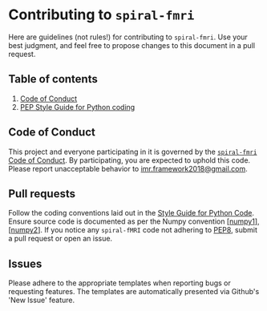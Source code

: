 # Contributing to `spiral-fmri`

Here are guidelines (not rules!) for contributing to `spiral-fmri`. Use your best judgment, and feel free to propose 
changes to this document in a pull request.

## Table of contents
1. [Code of Conduct](#code-of-conduct)
2. [PEP Style Guide for Python coding](#style-guide-for-python-code)

## Code of Conduct
This project and everyone participating in it is governed by the 
[`spiral-fmri` Code of Conduct](ref_coc). 
By participating, you are expected to uphold this code. Please report unacceptable behavior to 
[imr.framework2018@gmail.com](email).

## Pull requests
Follow the coding conventions laid out in the [Style Guide for Python Code](https://www.python.org/dev/peps/pep-0008/). Ensure source code is 
documented as per the Numpy convention [[numpy1]], [[numpy2]]. If you notice any `spiral-fMRI` code not adhering to 
[PEP8](https://www.python.org/dev/peps/pep-0008/), submit a pull request or open an issue.

## Issues
Please adhere to the appropriate templates when reporting bugs or requesting features. The templates are automatically 
presented via Github's 'New Issue' feature.

[email]: mailto:imr.framework2018@gmail.com
[ref_coc]: https://github.com/imr-framework/spiral-fmri/blob/master/CODE_OF_CONDUCT.md
[style_guide]: https://www.python.org/dev/peps/pep-0008/
[numpy1]: https://numpydoc.readthedocs.io/en/latest/format.html
[numpy2]: https://sphinxcontrib-napoleon.readthedocs.io/en/latest/example_numpy.html
